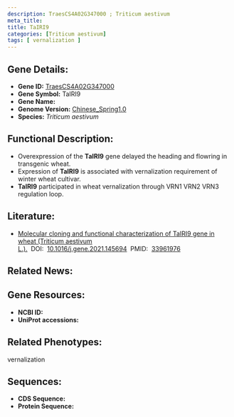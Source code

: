 ```yaml
---
description: TraesCS4A02G347000 ; Triticum aestivum
meta_title:
title: TaIRI9
categories: [Triticum aestivum]
tags: [ vernalization ]
---
```


## Gene Details:
- **Gene ID:**	[TraesCS4A02G347000]()
- **Gene Symbol:** TaIRI9
- **Gene Name:** 
- **Genome Version:** [Chinese_Spring1.0]()
- **Species:** *Triticum aestivum*

## Functional Description:
   - Overexpression of the **TaIRI9** gene delayed the heading and flowring in transgenic wheat.
   - Expression of **TaIRI9** is associated with vernalization requirement of winter wheat cultivar.
   - **TaIRI9** participated in wheat vernalization through VRN1 VRN2 VRN3 regulation loop.

## Literature:
   - [Molecular cloning and functional characterization of TaIRI9 gene in wheat (Triticum aestivum L.).]( https://www.sciencedirect.com/science/article/pii/S0378111921002882?via%3Dihub)&nbsp;&nbsp;DOI:&nbsp;&nbsp;[10.1016/j.gene.2021.145694](https://www.sciencedirect.com/science/article/pii/S0378111921002882?via%3Dihub)&nbsp;&nbsp;PMID:&nbsp;&nbsp;[33961976](https://pubmed.ncbi.nlm.nih.gov/33961976/)

## Related News:

## Gene Resources:
- **NCBI ID:** [](https://www.ncbi.nlm.nih.gov/gene/?term=)
- **UniProt accessions:** [](https://www.uniprot.org/uniprotkb//entry)

## Related Phenotypes:
vernalization

## Sequences:
- **CDS Sequence:**
- **Protein Sequence:**
